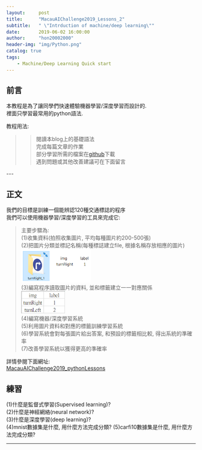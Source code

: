 ```yaml
---
layout:     post
title:      "MacauAIChallenge2019_Lessons_2"
subtitle:   " \"Intrduction of machine/deep learning\""
date:       2019-06-02 16:00:00
author:     "hon20002000"
header-img: "img/Python.png"
catalog: true
tags:
    - Machine/Deep Learning Quick start
---
```


## 前言
    
本教程是為了讓同學們快速體驗機器學習/深度學習而設計的.  
裡面只學習最常用的python語法.  
  
教程用法:  
>>閱讀本blog上的基礎語法  
>>完成每篇文章的作業  
>>部分學習所需的檔案在[github](https://github.com/hon20002000/MacauAIChallenge2019_pythonLessons)下載  
>>遇到問題或其他改善建議可在下面留言

<p id = "build"></p>
---

## 正文

我們的目標是訓練一個能辨認120種交通標誌的程序  
我們可以使用機器學習/深度學習的工具來完成它:  
>主要步驟為:  
>(1)收集資料(拍照收集圖片, 平均每種圖片約200-500張)  
>(2)把圖片分類並標記名稱(每種標誌建立file, 根據名稱存放相應的圖片)  
><img src="/img/turnRight.png" width="40%">  
>(3)編寫程序讀取圖片的資料, 並和標籤建立一一對應關係  
><img src="/img/label.png" width="25%">  
>(4)編寫機器/深度學習系統  
>(5)利用圖片資料和對應的標籤訓練學習系統  
>(6)學習系統會對每張圖片給出答案, 和預設的標籤相比較, 得出系統的準確率  
>(7)改善學習系統以獲得更高的準確率  
  
詳情參閱下面網址:  
[MacauAIChallenge2019_pythonLessons](https://github.com/hon20002000/MacauAIChallenge2019_pythonLessons)  

## 練習
  
(1)什麼是監督式學習(Supervised learning)?  
(2)什麼是神經網絡(neural network)?  
(3)什麼是深度學習(deep learning)?  
(4)mnist數據集是什麼, 用什麼方法完成分類? 
(5)carfi10數據集是什麼, 用什麼方法完成分類? 

---


